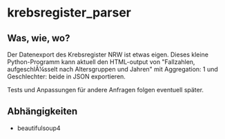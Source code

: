 # krebsregister_parser
## Was, wie, wo?
Der Datenexport des Krebsregister NRW ist etwas eigen. Dieses kleine Python-Programm kann aktuell den HTML-output von "Fallzahlen, aufgeschlÃ¼sselt nach Altersgruppen und Jahren" mit Aggregation: 1 und Geschlechter: beide in JSON exportieren.

Tests und Anpassungen für andere Anfragen folgen eventuell später.

## Abhängigkeiten
- beautifulsoup4

